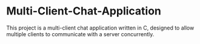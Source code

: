 # Multi-Client-Chat-Application
This project is a multi-client chat application written in C, designed to allow multiple clients to communicate with a server concurrently. 
